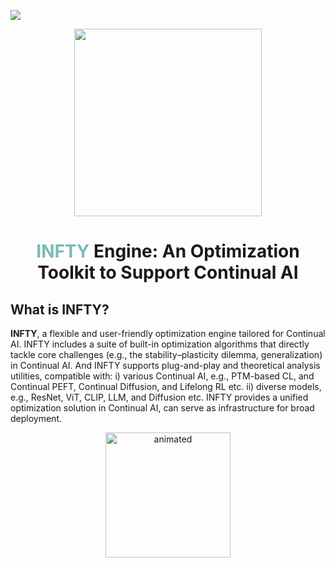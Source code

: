 ![](docs/source/_static/skscope.png)

<div align="center">
<img src="https://github.com/hi-fengtao/temp_infty/blob/main/media/logo.png"/ width=300>  
</div>

<div align="center">
  <center><h1><span style="color:#7DB9B6">INFTY </span> Engine: An Optimization Toolkit to Support Continual AI</h1></center>
</div>

## What is INFTY?

**INFTY**, a flexible and user-friendly optimization engine tailored for Continual AI. INFTY includes a suite of built-in optimization algorithms that directly tackle core challenges (e.g., the stability–plasticity dilemma, generalization) in Continual AI. And INFTY supports plug-and-play and theoretical analysis utilities, compatible with: i) various Continual AI, e.g., PTM-based CL, and Continual PEFT, Continual Diffusion, and Lifelong RL etc. ii) diverse models, e.g., ResNet, ViT, CLIP, LLM, and Diffusion etc. INFTY provides a unified optimization solution in Continual AI, can serve as infrastructure for broad deployment.

<div align="center">
<img src="https://github.com/temp_infty/blob/main/media/demo.gif" alt="animated" height='200'/>
</div>
</br>
